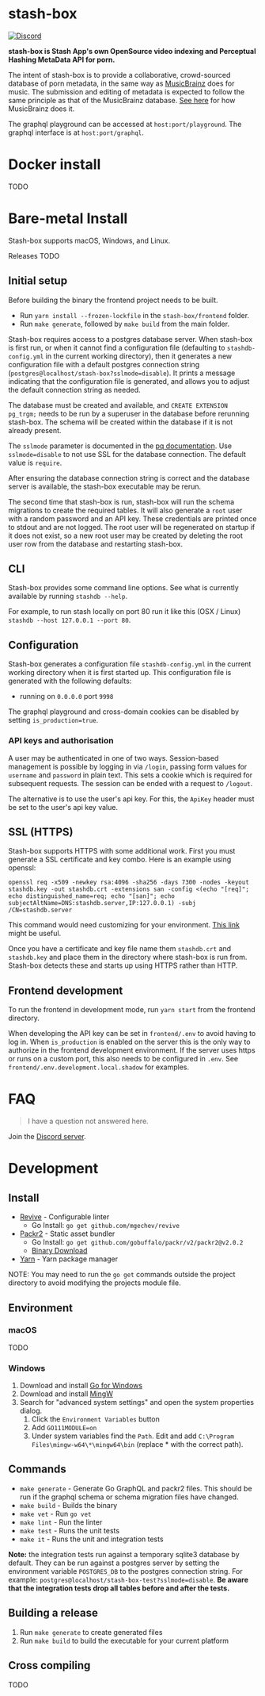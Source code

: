 # stash-box

[![Discord](https://img.shields.io/discord/559159668438728723.svg?logo=discord)](https://discord.gg/2TsNFKt)

**stash-box is Stash App's own OpenSource video indexing and Perceptual Hashing MetaData API for porn.**

The intent of stash-box is to provide a collaborative, crowd-sourced database of porn metadata, in the same way as [MusicBrainz](https://musicbrainz.org/) does for music. The submission and editing of metadata is expected to follow the same principle as that of the MusicBrainz database. [See here](https://musicbrainz.org/doc/Editing_FAQ) for how MusicBrainz does it.

The graphql playground can be accessed at `host:port/playground`. The graphql interface is at `host:port/graphql`.

# Docker install

TODO

# Bare-metal Install

Stash-box supports macOS, Windows, and Linux.  

Releases TODO

## Initial setup

Before building the binary the frontend project needs to be built.
* Run `yarn install --frozen-lockfile` in the `stash-box/frontend` folder.
* Run `make generate`, followed by `make build` from the main folder.

Stash-box requires access to a postgres database server. When stash-box is first run, or when it cannot find a configuration file (defaulting to `stashdb-config.yml` in the current working directory), then it generates a new configuration file with a default postgres connection string (`postgres@localhost/stash-box?sslmode=disable`). It prints a message indicating that the configuration file is generated, and allows you to adjust the default connection string as needed.

The database must be created and available, and `CREATE EXTENSION pg_trgm;` needs to be run by a superuser in the database before rerunning stash-box. The schema will be created within the database if it is not already present. 

The `sslmode` parameter is documented in the [pq documentation](https://godoc.org/github.com/lib/pq). Use `sslmode=disable` to not use SSL for the database connection. The default value is `require`.

After ensuring the database connection string is correct and the database server is available, the stash-box executable may be rerun. 

The second time that stash-box is run, stash-box will run the schema migrations to create the required tables. It will also generate a `root` user with a random password and an API key. These credentials are printed once to stdout and are not logged. The root user will be regenerated on startup if it does not exist, so a new root user may be created by deleting the root user row from the database and restarting stash-box.

## CLI

Stash-box provides some command line options.  See what is currently available by running `stashdb --help`.

For example, to run stash locally on port 80 run it like this (OSX / Linux) `stashdb --host 127.0.0.1 --port 80`.

## Configuration

Stash-box generates a configuration file `stashdb-config.yml` in the current working directory when it is first started up. This configuration file is generated with the following defaults:
- running on `0.0.0.0` port `9998`

The graphql playground and cross-domain cookies can be disabled by setting `is_production=true`.

### API keys and authorisation

A user may be authenticated in one of two ways. Session-based management is possible by logging in via `/login`, passing form values for `username` and `password` in plain text. This sets a cookie which is required for subsequent requests. The session can be ended with a request to `/logout`.

The alternative is to use the user's api key. For this, the `ApiKey` header must be set to the user's api key value.

## SSL (HTTPS)

Stash-box supports HTTPS with some additional work.  First you must generate a SSL certificate and key combo.  Here is an example using openssl:

`openssl req -x509 -newkey rsa:4096 -sha256 -days 7300 -nodes -keyout stashdb.key -out stashdb.crt -extensions san -config <(echo "[req]"; echo distinguished_name=req; echo "[san]"; echo subjectAltName=DNS:stashdb.server,IP:127.0.0.1) -subj /CN=stashdb.server`

This command would need customizing for your environment.  [This link](https://stackoverflow.com/questions/10175812/how-to-create-a-self-signed-certificate-with-openssl) might be useful.

Once you have a certificate and key file name them `stashdb.crt` and `stashdb.key` and place them in the directory where stash-box is run from. Stash-box detects these and starts up using HTTPS rather than HTTP.

## Frontend development

To run the frontend in development mode, run `yarn start` from the frontend directory.

When developing the API key can be set in `frontend/.env` to avoid having to log in. When `is_production` is enabled on the server this is the only way to authorize in the frontend development environment. If the server uses https or runs on a custom port, this also needs to be configured in `.env`. See `frontend/.env.development.local.shadow` for examples. 

# FAQ

> I have a question not answered here.

Join the [Discord server](https://discord.gg/2TsNFKt).

# Development

## Install

* [Revive](https://github.com/mgechev/revive) - Configurable linter
    * Go Install: `go get github.com/mgechev/revive`
* [Packr2](https://github.com/gobuffalo/packr/tree/v2.0.2/v2) - Static asset bundler
    * Go Install: `go get github.com/gobuffalo/packr/v2/packr2@v2.0.2`
    * [Binary Download](https://github.com/gobuffalo/packr/releases)
* [Yarn](https://yarnpkg.com/en/docs/install) - Yarn package manager

NOTE: You may need to run the `go get` commands outside the project directory to avoid modifying the projects module file.

## Environment

### macOS

TODO

### Windows

1. Download and install [Go for Windows](https://golang.org/dl/)
2. Download and install [MingW](https://sourceforge.net/projects/mingw-w64/)
3. Search for "advanced system settings" and open the system properties dialog.
    1. Click the `Environment Variables` button
    2. Add `GO111MODULE=on`
    3. Under system variables find the `Path`.  Edit and add `C:\Program Files\mingw-w64\*\mingw64\bin` (replace * with the correct path).

## Commands

* `make generate` - Generate Go GraphQL and packr2 files. This should be run if the graphql schema or schema migration files have changed.
* `make build` - Builds the binary
* `make vet` - Run `go vet`
* `make lint` - Run the linter
* `make test` - Runs the unit tests
* `make it` - Runs the unit and integration tests

**Note:** the integration tests run against a temporary sqlite3 database by default. They can be run against a postgres server by setting the environment variable `POSTGRES_DB` to the postgres connection string. For example: `postgres@localhost/stash-box-test?sslmode=disable`. **Be aware that the integration tests drop all tables before and after the tests.**

## Building a release

1. Run `make generate` to create generated files 
2. Run `make build` to build the executable for your current platform

## Cross compiling

TODO
